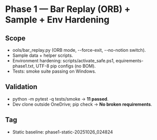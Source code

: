 ﻿# Phase 1 — Bar Replay (ORB) + Sample + Env Hardening

## Scope
- 	ools/bar_replay.py (ORB mode, --force-exit, --no-notion switch).
- Sample data + helper scripts.
- Environment hardening: scripts/activate_safe.ps1, equirements-phase1.txt, UTF-8 pip configs (no BOM).
- Tests: smoke suite passing on Windows.

## Validation
- python -m pytest -q tests/smoke → **11 passed**.
- Dev clone outside OneDrive; pip check → **No broken requirements**.

## Tag
- Static baseline: phase1-static-20251026_024824
